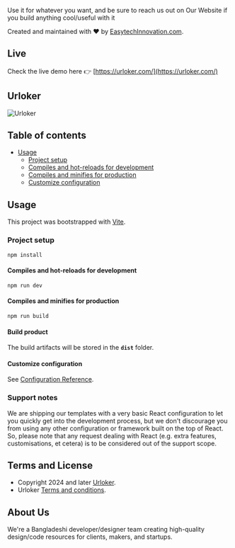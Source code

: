 Use it for whatever you want, and be sure to reach us out on Our Website if you build anything cool/useful with it

Created and maintained with ❤️ by [EasytechInnovation.com](https://easytechinnovation.com/).

## Live
Check the live demo here 👉️ [https://urloker.com/](https://urloker.com/)

## Urloker
![Urloker](https://urloker.com/assets/luggage-1-DDJkPxyx.svg)

## Table of contents

* [Usage](#usage)
  * [Project setup](#project-setup)
  * [Compiles and hot-reloads for development](#compiles-and-hot-reloads-for-development)
  * [Compiles and minifies for production](#compiles-and-minifies-for-production)
  * [Customize configuration](#customize-configuration)


## Usage

This project was bootstrapped with [Vite](https://vitejs.dev/).

### Project setup
```
npm install
```

#### Compiles and hot-reloads for development
```
npm run dev
```

#### Compiles and minifies for production
```
npm run build
```
#### Build product
The build artifacts will be stored in the **`dist`** folder.


#### Customize configuration
See [Configuration Reference](https://vitejs.dev/guide/).

### Support notes
We are shipping our templates with a very basic React configuration to let you quickly get into the development process, but we don't discourage you from using any other configuration or framework built on the top of React. So, please note that any request dealing with React (e.g. extra features, customisations, et cetera) is to be considered out of the support scope.

## Terms and License
- Copyright 2024 and later [Urloker](https://urloker.com/).
- Urloker [Terms and conditions](https://urloker.com/terms-and-conditions).


## About Us
We're a Bangladeshi developer/designer team creating high-quality design/code resources for clients, makers, and startups.
